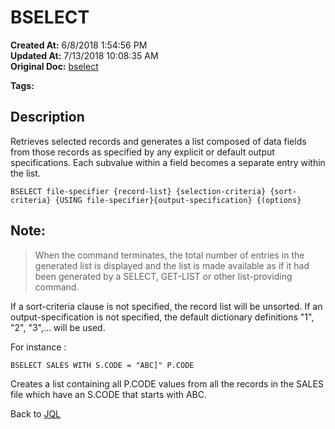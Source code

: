 # BSELECT 

**Created At:** 6/8/2018 1:54:56 PM  
**Updated At:** 7/13/2018 10:08:35 AM  
**Original Doc:** [bselect](https://docs.jbase.com/46350-jql/bselect)  

**Tags:**
<badge text='jql' vertical='middle' />

## Description

Retrieves selected records and generates a list composed of data fields from those records as specified by any explicit or default output specifications. Each subvalue within a field becomes a separate entry within the list.

```
BSELECT file-specifier {record-list} {selection-criteria} {sort-criteria} {USING file-specifier}{output-specification} {(options}
```



## Note: 


> When the command terminates, the total number of entries in the generated list is displayed and the list is made available as if it had been generated by a SELECT, GET-LIST or other list-providing command.


If a sort-criteria clause is not specified, the record list will be unsorted. If an output-specification is not specified, the default dictionary definitions "1", "2", "3",... will be used.

For instance :

```
BSELECT SALES WITH S.CODE = "ABC]" P.CODE
```

Creates a list containing all P.CODE values from all the records in the SALES file which have an S.CODE that starts with ABC.

Back to [JQL](jbase-query-language-jql-)
